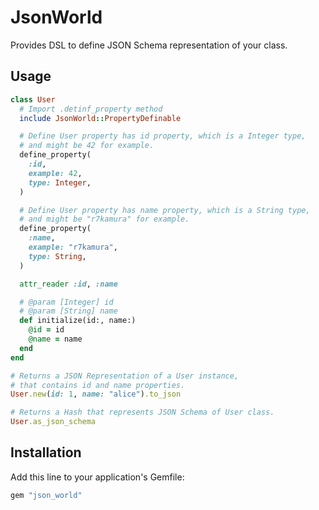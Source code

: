# JsonWorld
Provides DSL to define JSON Schema representation of your class.

## Usage
```rb
class User
  # Import .detinf_property method
  include JsonWorld::PropertyDefinable

  # Define User property has id property, which is a Integer type,
  # and might be 42 for example.
  define_property(
    :id,
    example: 42,
    type: Integer,
  )

  # Define User property has name property, which is a String type,
  # and might be "r7kamura" for example.
  define_property(
    :name,
    example: "r7kamura",
    type: String,
  )

  attr_reader :id, :name

  # @param [Integer] id
  # @param [String] name
  def initialize(id:, name:)
    @id = id
    @name = name
  end
end

# Returns a JSON Representation of a User instance,
# that contains id and name properties.
User.new(id: 1, name: "alice").to_json

# Returns a Hash that represents JSON Schema of User class.
User.as_json_schema
```

## Installation
Add this line to your application's Gemfile:

```ruby
gem "json_world"
```
